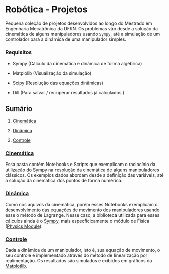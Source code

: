 # Robótica - Projetos

Pequena coleção de projetos desenvolvidos ao longo do Mestrado em Engenharia Mecatrônica da UFRN. Os problemas vão desde a solução da cinemática de alguns manipuladores usando `Sympy`, até a simulação de um controlador para a dinâmica de uma manipulador simples.

### Requisitos

* Sympy (Cálculo da cinemática e dinâmica de forma algébrica)

* Matplolib (Visualização da simulação)

* Scipy (Resolução das equações dinâmicas)

* Dill (Para salvar / recuperar resultados já calculados.)

## Sumário

1. [Cinemática](#cinemática)

2. [Dinâmica](#dinâmica)

3. [Controle](#controle)

### [Cinemática](https://github.com/Fernandohf/Robotica-Projetos/tree/master/1-Cinem%C3%A1tica)

Essa pasta contém Notebooks e Scripts que exemplicam o raciocínio da utilização do [Sympy](http://www.sympy.org/pt/index.html) na resolução da cinemática de alguns manipuladores clássicos. Os exemplos dados abordam desde a definição das variáveis, até a solução da cinemática dos pontos de forma numérica.

### [Dinâmica](https://github.com/Fernandohf/Robotica-Projetos/tree/master/2-Din%C3%A2mica)

Como nos aquivos da cinemática, porém esses Notebooks exemplicam o desenvolvimento das equações de movimento dos manipuladores usando esse o método de Lagrange. Nesse caso, a biblioteca utilizada para esses cálculos ainda é o [Sympy](http://www.sympy.org/pt/index.html), mais especficicamente o módulo de Fisica ([Physics Module](http://docs.sympy.org/latest/modules/physics/index.html)).

### [Controle](https://github.com/Fernandohf/Robotica-Projetos/tree/master/3-Controle)

Dada a dinâmica de um manipulador, isto é, sua equação de movimento, o seu controle é implementado através do método de linearização por realimentação. Os resultados são simulados e exibidos em gráficos da [Matplotlib](https://matplotlib.org/).
